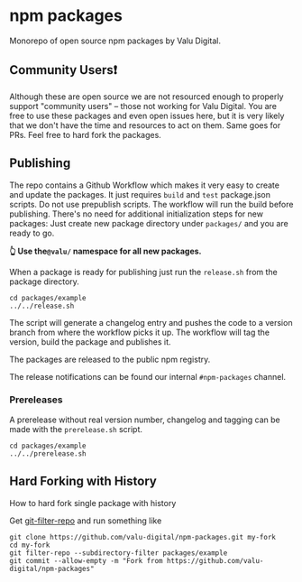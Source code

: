 # npm packages

Monorepo of open source npm packages by Valu Digital.

## Community Users❗️

Although these are open source we are not resourced enough to properly support
"community users" – those not working for Valu Digital. You are free to use
these packages and even open issues here, but it is very likely that we don't
have the time and resources to act on them. Same goes for PRs. Feel free to hard
fork the packages.

## Publishing

The repo contains a Github Workflow which makes it very easy to create and
update the packages. It just requires `build` and `test` package.json scripts.
Do not use prepublish scripts. The workflow will run the build before
publishing. There's no need for additional initialization steps for new
packages: Just create new package directory under `packages/` and you are ready
to go.

**👆 Use the`@valu/` namespace for all new packages.**

When a package is ready for publishing just run the `release.sh` from the
package directory.

```
cd packages/example
../../release.sh
```

The script will generate a changelog entry and pushes the code to a version
branch from where the workflow picks it up. The workflow will tag the version,
build the package and publishes it.

The packages are released to the public npm registry.

The release notifications can be found our internal `#npm-packages` channel.

### Prereleases

A prerelease without real version number, changelog and tagging can be made with
the `prerelease.sh` script.

```
cd packages/example
../../prerelease.sh
```

## Hard Forking with History

How to hard fork single package with history

Get [git-filter-repo](https://github.com/newren/git-filter-repo) and run something like

```
git clone https://github.com/valu-digital/npm-packages.git my-fork
cd my-fork
git filter-repo --subdirectory-filter packages/example
git commit --allow-empty -m "Fork from https://github.com/valu-digital/npm-packages"
```

<!-- test -->
